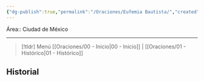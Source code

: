 ```yaml
---
{"dg-publish":true,"permalink":"/Oraciones/Eufemia Bautista/","created":"2024-06-03T06:03:19.435-06:00","updated":"2025-02-19T10:33:09.654-06:00"}
---
```


Área:: Ciudad de México
- - -
> [!tldr] Menú 
> [[Oraciones/00 - Inicio\|00 - Inicio]] | [[Oraciones/01 - Histórico\|01 - Histórico]]
## Historial